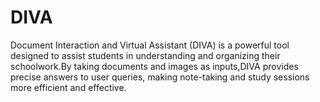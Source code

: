 # DIVA
Document Interaction and Virtual Assistant (DIVA) is a powerful tool designed to assist students in understanding and organizing their schoolwork.By taking documents and images as inputs,DIVA provides precise answers to user queries, making note-taking and study sessions more efficient and effective.

